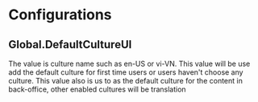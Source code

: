 # Configurations

## Global.DefaultCultureUI

The value is culture name such as en-US or vi-VN. This value will be use add the default culture for first time users or users haven't choose any culture. This value also is us to as the default culture for the content in back-office, other enabled cultures will be translation